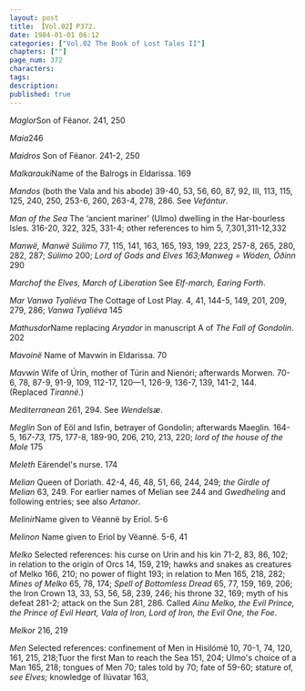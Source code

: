 ```yaml
---
layout: post
title: 【Vol.02】P372.
date: 1984-01-01 06:12
categories: ["Vol.02 The Book of Lost Tales II"]
chapters: [""]
page_num: 372
characters: 
tags: 
description: 
published: true
---
```


<p style="text-indent: 0;">
<I>Maglor</I>Son of Fëanor. 241, 250
</p>

<I>Maia</I>246

<I>Maidros</I> Son of Fëanor. 241-2, 250

<I>Malkarauki</I>Name of the Balrogs in Eldarissa. 169

<I>Mandos</I> (both the Vala and his abode) 39-40, 53, 56, 60, 87, 92, III, 113, 115, 125, 240, 250, 253-6, 260, 263-4, 278, 286. See <I>Vefántur</I>.

<I>Man of the Sea</I> The ‘ancient mariner’ (Ulmo) dwelling in the Har-bourless Isles. 316-20, 322, 325, 331-4; other references to him 5, 7,301,311-12,332

<I>Manwë, Manwë Súlimo</I> 77, 115, 141, 163, 165, 193, 199, 223, 257-8, 265, 280, 282, 287; <I>Súlimo</I> 200; <I>Lord of Gods and Elves 163;Manweg = Wóden, Óðinn</I> 290

<I>Marchof the Elves, March of Liberation</I> See <I>Elf-march, Earing Forth</I>.

<I>Mar Vanwa Tyaliéva</I> The Cottage of Lost Play. 4, 41, 144-5, 149, 201, 209, 279, 286; <I>Vanwa Tyaliéva</I> 145

<I>Mathusdor</I>Name replacing <I>Aryador</I> in manuscript A of <I>The Fall of Gondolin</I>. 202

<I>Mavoinë</I> Name of Mavwin in Eldarissa. 70

<I>Mavwin</I> Wife of Úrin, mother of Túrin and Nienóri; afterwards Morwen. 70-6, 78, 87-9, 91-9, 109, 112-17, 120—1, 126-9, 136-7, 139, 141-2, 144. (Replaced <I>Tirannë.</I>)

<I>Mediterranean</I> 261, 294. See <I>Wendelsæ</I>.

<I>Meglin</I> Son of Eöl and Isfin, betrayer of Gondolin; afterwards Maeglin. 164-5, 16<I>7-73, 1</I>75, 177-8, 189-90, 206, 210, 213, 220; <I>lord of the house of the Mole</I> 175

<I>Meleth</I> Eärendel's nurse. 174

<I>Melian</I> Queen of Doriath. 42-4, 46, 48, 51, 66, 244, 249; <I>the Girdle of Melian</I> 63, 249. For earlier names of Melian see 244 and <I>Gwedheling</I> and following entries; see also <I>Artanor</I>.

<I>Melinir</I>Name given to Vëannë by Eriol. 5-6

<I>Melinon</I> Name given to Eriol by Vëannë. 5-6, 41

<I>Melko</I> Selected references: his curse on Urin and his kin 71-2, 83, 86, 102; in relation to the origin of Orcs 14, 159, 219; hawks and snakes as creatures of Melko 166, 210; no power of flight 193; in relation to Men 165, 218, 282; <I>Mines of Melko</I> 65, 78, 174; <I>Spell of Bottomless Dread</I> 65, 77, 159, 169, 206; the Iron Crown 13, 33, 53, 56, 58, 239, 246; his throne 32, 169; myth of his defeat 281-2; attack on the Sun 281, 286. Called <I>Ainu Melko, the Evil Prince, the Prince of Evil Heart, Vala of Iron, Lord of Iron, the Evil One, the Foe</I>.

<I>Melkor</I> 216, 219

<I>Men</I> Selected references: confinement of Men in Hisilómë 10, 70-1, 74, 120, 161, 215, 218;Tuor the first Man to reach the Sea 151, 204; Ulmo's choice of a Man 165, 218; tongues of Men 70; tales told by 70; fate of 59-60; stature of, <I>see Elves;</I> knowledge of Ilúvatar 163,

